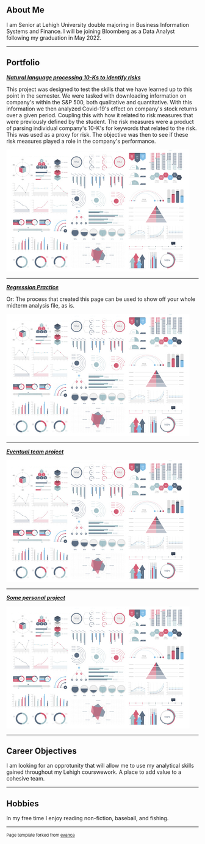 ## About Me

I am Senior at Lehigh University double majoring in Business Information Systems and Finance. I will be joining Bloomberg as a Data Analyst following my graduation in May 2022. 

---

## Portfolio

<!-- You can link to other websites, PDFs in this repo, and other pages in this repo -->

_**[Natural language processing 10-Ks to identify risks](10k_nlp_covid)**_

This project was designed to test the skills that we have learned up to this point in the semester. We were tasked with downloading information on company's within the S&P 500, both qualitative and quantitative. With this information we then analyzed Covid-19's effect on company's stock returns over a given period. Coupling this with how it related to risk measures that were previously defined by the student. The risk measures were a product of parsing individual company's 10-K's for keywords that related to the risk. This was used as a proxy for risk. The objective was then to see if these risk measures played a role in the company's performance.

<img src="images/dummy_thumbnail.jpg?raw=true"/>

---

_**[Regression Practice](Regression_practice)**_

Or: The process that created this page can be used to show off your whole midterm analysis file, as is.

<img src="images/dummy_thumbnail.jpg?raw=true"/>

---

_**[Eventual team project](https://donbowen.github.io/teamproject/)**_

<img src="images/dummy_thumbnail.jpg?raw=true"/>

---

_**[Some personal project](/pdf/sample_presentation.pdf)**_

<img src="images/dummy_thumbnail.jpg?raw=true"/>

---

## Career Objectives

I am looking for an opprotunity that will allow me to use my analytical skills gained throughout my Lehigh courswework. A place to add value to a cohesive team.  

---

## Hobbies

In my free time I enjoy reading non-fiction, baseball, and fishing. 

---
<p style="font-size:11px">Page template forked from <a href="https://github.com/evanca/quick-portfolio">evanca</a></p>
<!-- Remove above link if you don't want to attibute -->
